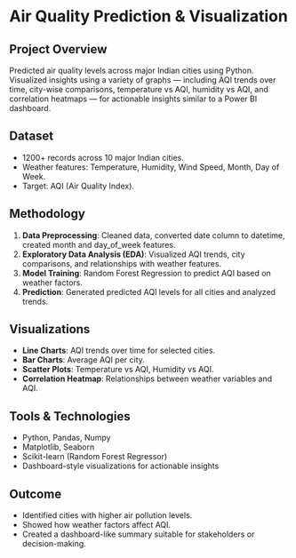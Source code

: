 # Air Quality Prediction & Visualization

## Project Overview
Predicted air quality levels across major Indian cities using Python. Visualized insights using a variety of graphs — including AQI trends over time, city-wise comparisons, temperature vs AQI, humidity vs AQI, and correlation heatmaps — for actionable insights similar to a Power BI dashboard.

## Dataset
- 1200+ records across 10 major Indian cities.
- Weather features: Temperature, Humidity, Wind Speed, Month, Day of Week.
- Target: AQI (Air Quality Index).

## Methodology
1. **Data Preprocessing**: Cleaned data, converted date column to datetime, created month and day_of_week features.
2. **Exploratory Data Analysis (EDA)**: Visualized AQI trends, city comparisons, and relationships with weather features.
3. **Model Training**: Random Forest Regression to predict AQI based on weather factors.
4. **Prediction**: Generated predicted AQI levels for all cities and analyzed trends.

## Visualizations
- **Line Charts**: AQI trends over time for selected cities.
- **Bar Charts**: Average AQI per city.
- **Scatter Plots**: Temperature vs AQI, Humidity vs AQI.
- **Correlation Heatmap**: Relationships between weather variables and AQI.

## Tools & Technologies
- Python, Pandas, Numpy
- Matplotlib, Seaborn
- Scikit-learn (Random Forest Regressor)
- Dashboard-style visualizations for actionable insights

## Outcome
- Identified cities with higher air pollution levels.
- Showed how weather factors affect AQI.
- Created a dashboard-like summary suitable for stakeholders or decision-making.

